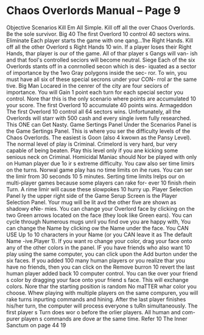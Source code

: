 # Chaos Overlords Manual – Page 9

Objective Scenarios Kill Em All Simple. Kill off all the over Chaos Overlords. Be the sole survivor. Big 40 The first Overlord 10 control 40 sectors wins. Eliminate Each player starts the game with one qang...1he Right Hands. Kill off all the other Overlord s Right Hands 10 win. If a player loses their Right Hands, thar player is our of the game. All of thar player s Gangs will van- ish and that fool's controlled seciors will become neutral. Siege Each of the six Overlords stants off in a conrnolled secon which is des- iquated as a sector of importance by the 1wo Gray polygons inside the sec- ror. To win, you must have all six of these special secrons under your CON- rrol ar the same tive. Big Man Locared in the cenrer of the city are four seciors of importance. You will Gain 1 point each turn for each special sector you control. Nore thar this is the only scenario where points are accumulated 10 your score. The first Overlord 10 accumulate 40 points wins. Armageddon The first Overlord 10 control all 64 sectors wins. Unfortunately, all the Overlords will starr with 500 cash and every single ivem fully researched. This ONE can Get Nasty. Game Sertings Panel Under the Scenarios Panel is the Game Sertings Panel. This is where you ser the difficulty levels of the Chaos Overlords. The easiest is Goon (also 4 kwown as the Pansy Level). The normal level of play is Criminal. Crimelord is very hard, bur very capable of being beaten. Play this level only if you ane kicking some senious neck on Criminal. Homicidal Maniac should Nor be played with only on Human player due 1o ir s extreme difficulty. You caw also ser time limirs on the turns. Norwal game play has no time limits on ihe rues. You can ser the limir from 30 seconds 10 5 minutes. Serting time limits lrelps our on multi-player games because some players can rake for- ever 10 finish rhein Turn. A rime limir will cause these slowpokes 10 hurry up. Player Selection Panel ly the upper right side of the Game Serup Screen is the Player Selection Panel. Your mug will be lit avd the other five are shown as shadowy eNe- mies. You can change your Overlord face by clicking on the two Green arrows located on the face (they look like Green ears). You can cycle through Numerous mugs unril you find ove you are happy with, You can change the Name by clicking ow the Name under the face. You CAN USE Up 1o 10 characters in your Name (or you CAN leave it as The default Name -ive.Player 1). If you want ro change your color, drag your face onto any of the other colors in the panel. IF you have friends who also want 10 play using the same computer, you can click upon the Add burton under the six faces. If you added 100 many human players or you realize thar you have no friends, then you can click on the Remove burron 10 revert the last human player added back 10 computer control. You can tke over your friend s color by dragging your face onto your friend s face. This will exchange colors. Nore thar the starting position is random No maTTER whar color you choose. Whew playing with multiple players on the same compuren, you will rake turns inpurting commands and hining. After the last player finishes his/her turn, the computer will process everyone s tuRn simultaneously. The first player s Turn does wor o before the orlier players. All human and com- purer playen s commands are dove ar the same time. Refer 10 The Inner Sanctum on page 44 19
